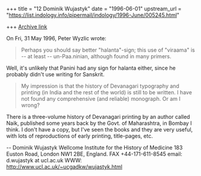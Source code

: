 +++
title = "12 Dominik Wujastyk"
date = "1996-06-01"
upstream_url = "https://list.indology.info/pipermail/indology/1996-June/005245.html"

+++
[Archive link](https://list.indology.info/pipermail/indology/1996-June/005245.html)

On Fri, 31 May 1996, Peter Wyzlic wrote:

> Perhaps you should say better "halanta"-sign; this use of "viraama" is -- at
> least -- un-Paa.ninian, although found in many primers.

Well, it's unlikely that Panini had any sign for halanta either, since he
probably didn't use writing for Sanskrit.


> My impression is that the history of Devanagari typography and printing (in
> India and the rest of the world) is still to be written. I have not found
> any comprehensive (and reliable) monograph. Or am I wrong?

There is a three-volume history of Devanagari printing by an author called
Naik, published some years back by the Govt. of Maharashtra, in Bombay I
think.  I don't have a copy, but I've seen the books and they are very
useful, with lots of reproductions of early printing, title-pages, etc.

--
Dominik Wujastyk
Wellcome Institute for the History of Medicine
183 Euston Road, London NW1 2BE, England.
FAX +44-171-611-8545
email: d.wujastyk at ucl.ac.uk
WWW: http://www.ucl.ac.uk/~ucgadkw/wujastyk.html





